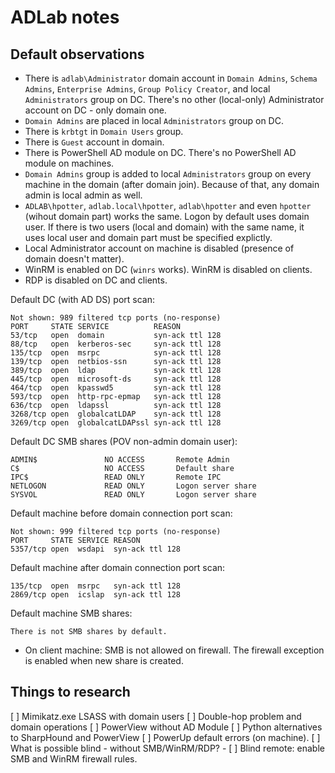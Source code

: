 # ADLab notes

## Default observations

* There is `adlab\Administrator` domain account in `Domain Admins`, `Schema Admins`, `Enterprise Admins`, `Group Policy Creator`, and local `Administrators` group on DC. There's no other (local-only) Administrator account on DC - only domain one.
* `Domain Admins` are placed in local `Administrators` group on DC.
* There is `krbtgt` in `Domain Users` group.
* There is `Guest` account in domain.
* There is PowerShell AD module on DC. There's no PowerShell AD module on machines.
* `Domain Admins` group is added to local `Administrators` group on every machine in the domain (after domain join). Because of that, any domain admin is local admin as well.
* `ADLAB\hpotter`, `adlab.local\hpotter`, `adlab\hpotter` and even `hpotter` (wihout domain part) works the same. Logon by default uses domain user. If there is two users (local and domain) with the same name, it uses local user and domain part must be specified explictly.
* Local Administrator account on machine is disabled (presence of domain doesn't matter).
* WinRM is enabled on DC (`winrs` works). WinRM is disabled on clients.
* RDP is disabled on DC and clients.

Default DC (with AD DS) port scan:

```text
Not shown: 989 filtered tcp ports (no-response)
PORT     STATE SERVICE          REASON
53/tcp   open  domain           syn-ack ttl 128
88/tcp   open  kerberos-sec     syn-ack ttl 128
135/tcp  open  msrpc            syn-ack ttl 128
139/tcp  open  netbios-ssn      syn-ack ttl 128
389/tcp  open  ldap             syn-ack ttl 128
445/tcp  open  microsoft-ds     syn-ack ttl 128
464/tcp  open  kpasswd5         syn-ack ttl 128
593/tcp  open  http-rpc-epmap   syn-ack ttl 128
636/tcp  open  ldapssl          syn-ack ttl 128
3268/tcp open  globalcatLDAP    syn-ack ttl 128
3269/tcp open  globalcatLDAPssl syn-ack ttl 128
```

Default DC SMB shares (POV non-admin domain user):

```text
ADMIN$               NO ACCESS       Remote Admin
C$                   NO ACCESS       Default share
IPC$                 READ ONLY       Remote IPC
NETLOGON             READ ONLY       Logon server share 
SYSVOL               READ ONLY       Logon server share
```

Default machine before domain connection port scan:

```text
Not shown: 999 filtered tcp ports (no-response)
PORT     STATE SERVICE REASON
5357/tcp open  wsdapi  syn-ack ttl 128
```

Default machine after domain connection port scan:

```text
135/tcp  open  msrpc   syn-ack ttl 128
2869/tcp open  icslap  syn-ack ttl 128
```

Default machine SMB shares:

```text
There is not SMB shares by default.
```

* On client machine: SMB is not allowed on firewall. The firewall exception is enabled when new share is created.

## Things to research

[ ] Mimikatz.exe LSASS with domain users
[ ] Double-hop problem and domain operations
[ ] PowerView without AD Module
[ ] Python alternatives to SharpHound and PowerView
[ ] PowerUp default errors (on machine).
[ ] What is possible blind - without SMB/WinRM/RDP?
    - [ ] Blind remote: enable SMB and WinRM firewall rules.